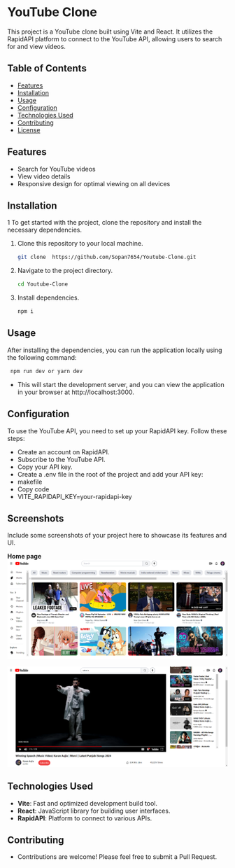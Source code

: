 # YouTube Clone

This project is a YouTube clone built using Vite and React. It utilizes the RapidAPI platform to connect to the YouTube API, allowing users to search for and view videos.

## Table of Contents

- [Features](##features)
- [Installation](##installation)
- [Usage](##usage)
- [Configuration](##configuration)
- [Technologies Used](##technologies-used)
- [Contributing](##contributing)
- [License](##license)

## Features

- Search for YouTube videos
- View video details
- Responsive design for optimal viewing on all devices

## Installation

1 To get started with the project, clone the repository and install the necessary dependencies.

1. Clone this repository to your local machine.
   ```bash
   git clone  https://github.com/Sopan7654/Youtube-Clone.git
   ```
2. Navigate to the project directory.
   ```bash
   cd Youtube-Clone
   ```
3. Install dependencies.
   ```bash
   npm i
   ```   
   
## Usage
After installing the dependencies, you can run the application locally using the following command:
```bash
 npm run dev or yarn dev
   ```   
- This will start the development server, and you can view the application in your browser at http://localhost:3000.

## Configuration
To use the YouTube API, you need to set up your RapidAPI key. Follow these steps:

- Create an account on RapidAPI.
- Subscribe to the YouTube API.
- Copy your API key.
- Create a .env file in the root of the project and add your API key:
- makefile
- Copy code
- VITE_RAPIDAPI_KEY=your-rapidapi-key

 ## Screenshots
 Include some screenshots of your project here to showcase its features and UI.

 
 **Home page**
!["C:\Users\sopan\OneDrive\Pictures\Screenshots\Screenshot 2024-07-21 154928.png" ](https://github.com/Sopan7654/Youtube-Clone/blob/main/public/Screenshot%202024-07-21%20154928.png)


!["C:\Users\sopan\OneDrive\Pictures\Screenshots\Screenshot 2024-07-21 154648.png" ](https://github.com/Sopan7654/Youtube-Clone/blob/main/public/Screenshot%202024-07-21%20154648.png)



## Technologies Used
- **Vite**: Fast and optimized development build tool.
- **React**: JavaScript library for building user interfaces.
- **RapidAPI**: Platform to connect to various APIs.

## Contributing
- Contributions are welcome! Please feel free to submit a Pull Request.



